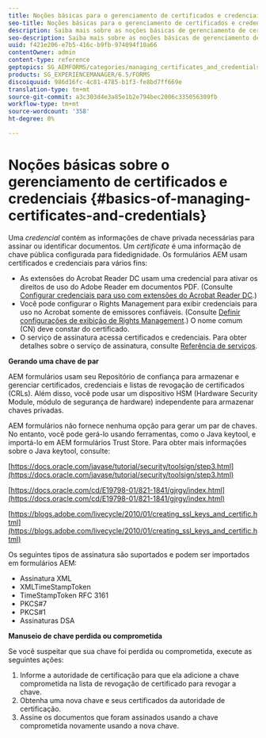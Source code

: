 ```yaml
---
title: Noções básicas para o gerenciamento de certificados e credenciais
seo-title: Noções básicas para o gerenciamento de certificados e credenciais
description: Saiba mais sobre as noções básicas de gerenciamento de certificados e credenciais.
seo-description: Saiba mais sobre as noções básicas de gerenciamento de certificados e credenciais.
uuid: f421e206-e7b5-416c-b9fb-974094f10a66
contentOwner: admin
content-type: reference
geptopics: SG_AEMFORMS/categories/managing_certificates_and_credentials
products: SG_EXPERIENCEMANAGER/6.5/FORMS
discoiquuid: 986d16fc-4c81-4785-b1f3-fe8bd7ff669e
translation-type: tm+mt
source-git-commit: a3c303d4e3a85e1b2e794bec2006c335056309fb
workflow-type: tm+mt
source-wordcount: '358'
ht-degree: 0%

---
```



# Noções básicas sobre o gerenciamento de certificados e credenciais {#basics-of-managing-certificates-and-credentials}

Uma *credencial* contém as informações de chave privada necessárias para assinar ou identificar documentos. Um *certificate* é uma informação de chave pública configurada para fidedignidade. Os formulários AEM usam certificados e credenciais para vários fins:

* As extensões do Acrobat Reader DC usam uma credencial para ativar os direitos de uso do Adobe Reader em documentos PDF. (Consulte [Configurar credenciais para uso com extensões do Acrobat Reader DC](/help/forms/using/admin-help/configuring-credentials-acrobat-reader-dc.md#configuring-credentials-for-use-with-acrobat-reader-dc-extensions).)
* Você pode configurar o Rights Management para exibir credenciais para uso no Acrobat somente de emissores confiáveis. (Consulte [Definir configurações de exibição de Rights Management](/help/forms/using/admin-help/configuring-client-server-options.md#configure-document-security-display-settings).) O nome comum (CN) deve constar do certificado.
* O serviço de assinatura acessa certificados e credenciais. Para obter detalhes sobre o serviço de assinatura, consulte [Referência de serviços](https://www.adobe.com/go/learn_aemforms_services_63).

**Gerando uma chave de par**

AEM formulários usam seu Repositório de confiança para armazenar e gerenciar certificados, credenciais e listas de revogação de certificados (CRLs). Além disso, você pode usar um dispositivo HSM (Hardware Security Module, módulo de segurança de hardware) independente para armazenar chaves privadas.

AEM formulários não fornece nenhuma opção para gerar um par de chaves. No entanto, você pode gerá-lo usando ferramentas, como o Java keytool, e importá-lo em AEM formulários Trust Store. Para obter mais informações sobre o Java keytool, consulte:

[https://docs.oracle.com/javase/tutorial/security/toolsign/step3.html](https://docs.oracle.com/javase/tutorial/security/toolsign/step3.html)

[https://docs.oracle.com/cd/E19798-01/821-1841/gjrgy/index.html](https://docs.oracle.com/cd/E19798-01/821-1841/gjrgy/index.html)

[https://blogs.adobe.com/livecycle/2010/01/creating_ssl_keys_and_certific.html](https://blogs.adobe.com/livecycle/2010/01/creating_ssl_keys_and_certific.html)

Os seguintes tipos de assinatura são suportados e podem ser importados em formulários AEM:

* Assinatura XML
* XMLTimeStampToken
* TimeStampToken RFC 3161
* PKCS#7
* PKCS#1
* Assinaturas DSA

**Manuseio de chave perdida ou comprometida**

Se você suspeitar que sua chave foi perdida ou comprometida, execute as seguintes ações:

1. Informe a autoridade de certificação para que ela adicione a chave comprometida na lista de revogação de certificado para revogar a chave.
1. Obtenha uma nova chave e seus certificados da autoridade de certificação.
1. Assine os documentos que foram assinados usando a chave comprometida novamente usando a nova chave.

